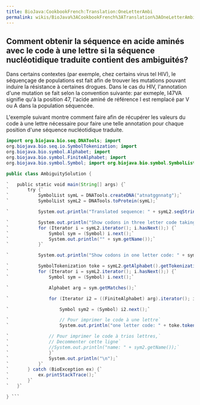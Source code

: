 ```yaml
---
title: BioJava:CookbookFrench:Translation:OneLetterAmbi
permalink: wikis/BioJava%3ACookbookFrench%3ATranslation%3AOneLetterAmbi
---
```


Comment obtenir la séquence en acide aminés avec le code à une lettre si la séquence nucléotidique traduite contient des ambiguités?
------------------------------------------------------------------------------------------------------------------------------------

Dans certains contextes (par exemple, chez certains virus tel HIV), le
séquençage de populations est fait afin de trouver les mutations pouvant
induire la résistance à certaines drogues. Dans le cas du HIV,
l'annotation d'une mutation se fait selon la convention suivante: par
exmeple, I47VA signifie qu'à la position 47, l'acide aminé de référence
I est remplacé par V ou A dans la population séquencée.

L'exemple suivant montre comment faire afin de récupérer les valeurs du
code à une lettre nécessaire pour faire une telle annotation pour chaque
position d'une séquence nucléotidique traduite.

```java import java.util.Iterator; import org.biojava.bio.BioException;
import org.biojava.bio.seq.DNATools; import
org.biojava.bio.seq.io.SymbolTokenization; import
org.biojava.bio.symbol.Alphabet; import
org.biojava.bio.symbol.FiniteAlphabet; import
org.biojava.bio.symbol.Symbol; import org.biojava.bio.symbol.SymbolList;

public class AmbiguitySolution {

`   public static void main(String[] args) {`  
`       try {`  
`           SymbolList symL = DNATools.createDNA("atnatggnnatg");`  
`           SymbolList symL2 = DNATools.toProtein(symL);`

`           System.out.println("Translated sequence: " + symL2.seqString() + "\n");`

`           System.out.println("Show codons in three letter code taking ambiguities into account:");`  
`           for (Iterator i = symL2.iterator(); i.hasNext();) {`  
`               Symbol sym = (Symbol) i.next();`  
`               System.out.println("" + sym.getName());`  
`           }`

`           System.out.println("Show codons in one letter code: " + symL2.seqString());`

`           SymbolTokenization toke = symL2.getAlphabet().getTokenization("token");`  
`           for (Iterator i = symL2.iterator(); i.hasNext();) {`  
`               Symbol sym = (Symbol) i.next();`

`               Alphabet arg = sym.getMatches();`

`               for (Iterator i2 = ((FiniteAlphabet) arg).iterator(); i2.hasNext();) {`

`                   Symbol sym2 = (Symbol) i2.next();`

`                   // Pour imprimer le code à une lettre`  
`                   System.out.println("one letter code: " + toke.tokenizeSymbol(sym2));`

`               // Pour imprimer le code à trios lettres,`  
`               // Decommenter cette ligne`  
`               //System.out.println("name: " + sym2.getName());`  
`               }`  
`               System.out.println("\n");`  
`           }`  
`       } catch (BioException ex) {`  
`           ex.printStackTrace();`  
`       }`  
`   }`

} ```
